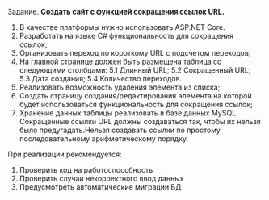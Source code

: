 Задание.
**Создать сайт с функцией сокращения ссылок URL.**

1. В качестве платформы нужно использовать ASP.NET Core. 
2. Разработать на языке C# функциональность для сокращения ссылок; 
3. Организовать переход по короткому URL с подсчетом переходов; 
4. На главной странице должен быть размещена таблица со следующими столбцами:
5.1 Длинный URL; 
5.2 Сокращенный URL; 
5.3 Дата создания; 
5.4 Количество переходов. 
6. Реализовать возможность удаления элемента из списка; 
7. Создать страницу создания/редактирования элемента на которой будет использоваться функциональность для сокращения ссылок;
8. Хранение данных таблицы реализовать в базе данных MySQL. Сокращенные ссылки URL должны создаваться так, чтобы их нельзя было предугадать.Нельзя создавать ссылки по простому последовательному
арифметическому порядку.

При реализации рекомендуется:
1. Проверить код на работоспособность 
2. Проверить случаи некорректного ввод данных
3. Предусмотреть автоматические миграции БД